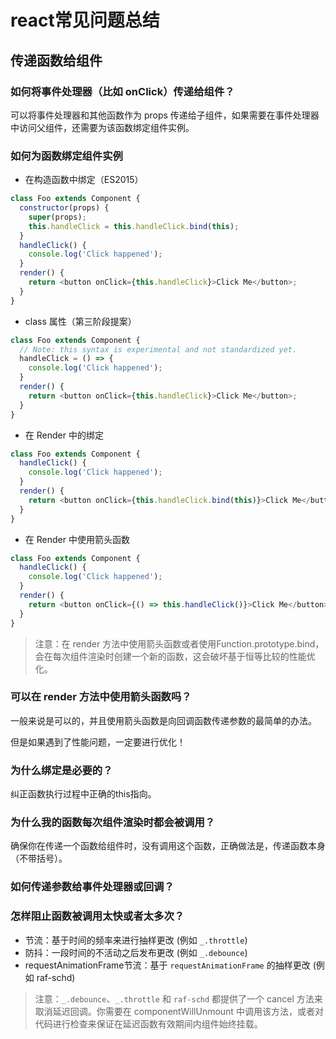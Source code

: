 # react常见问题总结

## 传递函数给组件

### 如何将事件处理器（比如 onClick）传递给组件？
可以将事件处理器和其他函数作为 props 传递给子组件，如果需要在事件处理器中访问父组件，还需要为该函数绑定组件实例。

### 如何为函数绑定组件实例
* 在构造函数中绑定（ES2015）
```js
class Foo extends Component {
  constructor(props) {
    super(props);
    this.handleClick = this.handleClick.bind(this);
  }
  handleClick() {
    console.log('Click happened');
  }
  render() {
    return <button onClick={this.handleClick}>Click Me</button>;
  }
}

```
* class 属性（第三阶段提案）
```js
class Foo extends Component {
  // Note: this syntax is experimental and not standardized yet.
  handleClick = () => {
    console.log('Click happened');
  }
  render() {
    return <button onClick={this.handleClick}>Click Me</button>;
  }
}
```
* 在 Render 中的绑定
```js
class Foo extends Component {
  handleClick() {
    console.log('Click happened');
  }
  render() {
    return <button onClick={this.handleClick.bind(this)}>Click Me</button>;
  }
}
```
* 在 Render 中使用箭头函数
```js
class Foo extends Component {
  handleClick() {
    console.log('Click happened');
  }
  render() {
    return <button onClick={() => this.handleClick()}>Click Me</button>;
  }
}
```
>注意：在 render 方法中使用箭头函数或者使用Function.prototype.bind，会在每次组件渲染时创建一个新的函数，这会破坏基于恒等比较的性能优化。

### 可以在 render 方法中使用箭头函数吗？
一般来说是可以的，并且使用箭头函数是向回调函数传递参数的最简单的办法。

但是如果遇到了性能问题，一定要进行优化！

### 为什么绑定是必要的？
纠正函数执行过程中正确的this指向。

### 为什么我的函数每次组件渲染时都会被调用？
确保你在传递一个函数给组件时，没有调用这个函数，正确做法是，传递函数本身（不带括号）。

### 如何传递参数给事件处理器或回调？

### 怎样阻止函数被调用太快或者太多次？
* 节流：基于时间的频率来进行抽样更改 (例如 `_.throttle`)
* 防抖：一段时间的不活动之后发布更改 (例如 `_.debounce`)
* requestAnimationFrame节流：基于 `requestAnimationFrame` 的抽样更改 (例如 raf-schd)

>注意：`_.debounce`、`_.throttle` 和 `raf-schd` 都提供了一个 cancel 方法来取消延迟回调。你需要在 componentWillUnmount 中调用该方法，或者对代码进行检查来保证在延迟函数有效期间内组件始终挂载。

